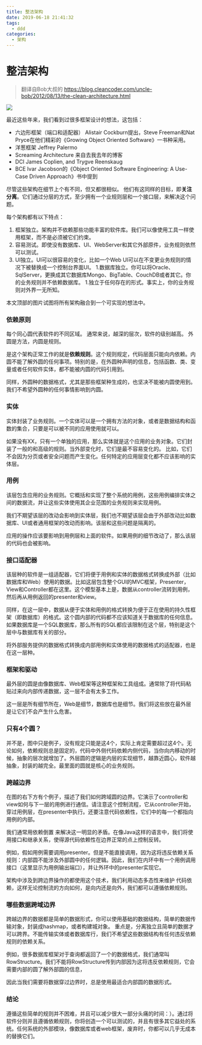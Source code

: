```yaml
---
title: 整洁架构
date: 2019-06-18 21:41:32
tags:
  - ddd
categories:
  - 架构
---
```


# 整洁架构

> 翻译自Bob大叔的 https://blog.cleancoder.com/uncle-bob/2012/08/13/the-clean-architecture.html

![](/images/clean/0.png)

最近这些年来，我们看到过很多框架设计的想法，这包括：
* 六边形框架（端口和适配器） Alistair Cockburn提出，Steve Freeman和Nat Pryce在他们精彩的《Growing Object Oriented Software》一书种采用。
* 洋葱框架 Jeffrey Palermo
* Screaming Architecture 来自去我去年的博客
* DCI James Coplien, and Trygve Reenskaug
* BCE Ivar Jacobson的《Object Oriented Software Engineering: A Use-Case Driven Approach》书中提到

尽管这些架构在细节上个有不同，但又都很相似。 他们有这同样的目标，即**关注分离**。它们通过分层的方式，至少拥有一个业规则层和一个接口层，来解决这个问题。

每个架构都有以下特点：
1. 框架独立。架构并不依赖那些功能丰富的软件库。我们可以像使用工具一样使用框架，而不是必须被它们约束。
1. 容易测试。即使没有数据库、UI、WebServer和其它外部原件，业务规则依然可以测试。
1. UI独立。UI可以很容易的变化，比如一个Web UI可以在不变更业务规则的情况下被替换成一个控制台界面UI。
1.数据库独立。你可以将Oracle、SqlServer，更换成其它数据库Mongo、BigTable、CouchDB或者其它。你的业务规则并不依赖数据库。
1.独立于任何存在的形式。事实上，你的业务规则对外界一无所知。

本文顶部的图片试图将所有架构融合到一个可实现的想法中。


### 依赖原则

每个同心圆代表软件的不同区域。 通常来说，越深的层次，软件的级别越高。 外圆是方法，内圆是规则。

是这个架构正常工作的就是**依赖规则**。这个规则规定，代码层面只能向内依赖。内圆不能了解外圆的任何事项。特别的是，在外圆种声明的信息，包括函数、类、变量或者任何软件实体，都不能被内圆的代码引用到。

同样，外圆种的数据格式，尤其是那些框架种生成的，也坚决不能被内圆使用到。 我们不希望外圆种的任何事情影响到内圆。

### 实体

实体封装了业务规则。一个实体可以是一个拥有方法的对象，或者是数据结构和函数的集合，只要是可以被不同的应用使用就可以。

如果没有XX，只有一个单独的应用，那么实体就是这个应用的业务对象。它们封装了一般的和高级的规则。当外部变化时，它们是最不容易变化的。 比如，它们不会因为分页或者安全问题而产生变化。任何特定的应用层变化都不应该影响的实体层。

### 用例
该层包含应用的业务规则。它概括和实现了整个系统的用例，这些用例编排实体之间的数据流，并让这些实体使用其企业范围的业务规则来实现用例。

我们不期望该层的改动会影响到实体层，我们也不期望该层会由于外部改动比如数据库、UI或者通用框架的改动而影响。该层和这些问题是隔离的。

应用的操作应该要影响到用例层和上面的软件。如果用例的细节改动了，那么该层的代码也会被影响。

### 接口适配器
该层种的软件是一组适配器，它们将便于用例和实体的数据格式转换成外部（比如数据库和Web）使用的数据。比如这层包含整个GUI的MVC框架，Presenter，View和Controller都在这里。这个模型基本上是，数据从controller流转到用例，然后再从用例返回的presenter和view。

同样，在这一层中，数据从便于实体和用例的格式转换为便于正在使用的持久性框架（即数据库）的格式。这个圆内部的代码都不应该知道关于数据库的任何信息。如果数据库是一个SQL数据库，那么所有的SQL都应该限制在这个层，特别是这个层中与数据库有关的部分。

将外部服务提供的数据格式转换成内部用例和实体使用的数据格式的适配器，也是在这一层种。

### 框架和驱动
最外层的圆是由像数据库、Web框架等这种框架和工具组成。通常除了将代码粘贴过来向内部传递数据，这一层不会有太多工作。

这一层是所有细节所在，Web是细节，数据库也是细节。我们将这些放在最外层是让它们不会产生什么危害。

### 只有4个圆？

并不是，图中只是例子，没有规定只能是这4个，实际上肯定需要超过这4个。无论如何，依赖规则总是固定的，代码中外侧代码依赖内侧代码，当你向内移动的时候，抽象的层次就增加了。外层圆的逻辑是内层的实现细节，越靠近圆心，软件越抽象，封装的越完全。最里面的圆就是核心的业务规则。

### 跨越边界
在图的右下方有个例子，描述了我们如何跨域圆的边界。它演示了controller和view如何与下一层的用例进行通信。请注意这个控制流程，它从controller开始，穿过用例层，在presenter中执行。还要注意代码依赖性，它们中的每一个都指向用例的内部。

我们通常用依赖倒置 来解决这一明显的矛盾。在像Java这样的语言中，我们将使用接口和继承关系，使得源代码依赖性在边界正常的点上控制反转。

例如，假如用例需要调用presenter。但是不能直接调用，因为这将违反依赖关系规则：内部圆不能涉及外部圆中的任何逻辑。因此，我们在内环中有一个用例调用接口（这里显示为用例输出端口），并让外环中的presenter实现它。

架构中涉及到跨边界操作的都使用这个技术，我们利用动态多态性来维护 代码依赖，这样无论控制流的方向如何，是向内还是向外，我们都可以遵循依赖规则。

### 哪些数据跨域边界

跨越边界的数据都是简单的数据形式，你可以使用基础的数据结构，简单的数据传输对象，封装成hashmap，或者构建城对象。 重点是，分离独立且简单的数据才可以跨界。不能传输实体或者数据库行，我们不希望这些数据结构有任何违反依赖规则的依赖关系。

例如，很多数据库框架对于查询都返回了一个的数据格式，我们通常叫RowStructure。我们不能将RowStructure传到内部因为这将违反依赖规则，它会需要内部的圆了解外部圆的信息，

因此当我们需要将数据穿过边界时，总是使用最适合内部圆的数据形式。

### 结论

遵循这些简单的规则并不困难，并且可以减少很大一部分头痛的时间：）。通过将软件分则并且遵循依赖规则，你将创造一个可以测试的，并且有很多其它益处的系统。任何系统的外部模块，像数据库或者web框架，废弃时，你都可以几乎无成本的替换它们。
